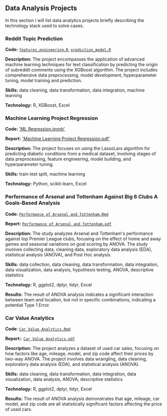 ## Data Analysis Projects
In this section I will list data analytics projects briefly describing the technology stack used to solve cases.

### Reddit Topic Prediction
**Code:** [`features_engineering.R`](https://github.com/YounseoKim62/Data-Analysis-Projects/blob/6dbe17138fbba4fc10c0d29b31cf59b73d0b635d/Reddit%20Topic%20Prediction/src/features/features_engineering.R), 
[`prediction_model.R`](https://github.com/YounseoKim62/Data-Analysis-Projects/blob/6dbe17138fbba4fc10c0d29b31cf59b73d0b635d/Reddit%20Topic%20Prediction/src/model/prediction%20model.R)

**Description:** The project encompasses the application of advanced machine learning techniques for text classification by predicting the origin of subreddit comments using the XGBoost algorithm. The project includes comprehensive data preprocessing, model development, hyperparameter tuning, model training and prediction. 

**Skills:** data cleaning, data transformation, data integration, machine learning

**Technology:** R, XGBoost, Excel



### Machine Learning Project Regression
**Code:** ['ML Regression.ipynb'](https://github.com/YounseoKim62/Data-Analysis-Projects/blob/e93fd9776427cae9021b66b1ed27d494aa55fb61/Machine%20Learning%20Project%20Regression/ML%20Regression.ipynb)

**Report:** ['Machine Learning Project Regression.pdf'](https://github.com/YounseoKim62/Data-Analysis-Projects/blob/e93fd9776427cae9021b66b1ed27d494aa55fb61/Machine%20Learning%20Project%20Regression/Machine%20Learning%20Project%20Regression.pdf)

**Description:** The project focuses on using the LassoLars algorithm for predicting diabetic conditions from a medical dataset, involving stages of data preprocessing, feature engineering, model building, and hyperparameter tuning.

**Skills:** train test split, machine learning

**Technology:** Python, scikit-learn, Excel



### Performance of Arsenal and Tottenham Against Big 6 Clubs A Goals-Based Analysis
**Code:** [`Performance of Arsenal and Tottenham.Rmd`](https://github.com/YounseoKim62/Data-Analysis-Projects/tree/e847a085e80d1b60205c557ff7f3f9830407e7ad/Performance%20of%20Arsenal%20and%20Tottenham%20Against%20Big%206%20Clubs%20A%20Goals-Based%20Analysis)

**Report:** [`Performance of Arsenal and Tottenham.pdf`](https://github.com/YounseoKim62/Data-Analysis-Projects/blob/58da1a13c9838c69afa22f9e31976a634c12ce6b/Performance%20of%20Arsenal%20and%20Tottenham%20Against%20Big%206%20Clubs%20A%20Goals-Based%20Analysis/Performance%20of%20Arsenal%20and%20Tottenham.pdf)

**Description:** The study analyzes Arsenal and Tottenham's performance against top Premier League clubs, focusing on the effect of home and away games and seasonal variations on goal scoring by ANOVA. The study involves collecting data, cleaning data, exploratory data analysis (EDA), statistical analysis (ANOVA), and Post Hoc analysis. 

**Skills:** data collection, data cleaning, data transformation, data integration, data visualization, data analysis, hypothesis testing, ANOVA, descriptive statistics

**Technology:** R, ggplot2, dplyr, tidyr, Excel

**Results:** The result of ANOVA analysis indicates a significant interaction between team and location, but not in specific combinations, indicating a potential Type 1 Error.



### Car Value Analytics
**Code:** [`Car Value Analytics.Rmd`](https://github.com/YounseoKim62/Data-Analysis-Projects/blob/main/Car%20Value%20Analytics/Car%20Value%20Analytics.Rmd)

**Report:**: [`Car Value Analytics.pdf`](https://github.com/YounseoKim62/Data-Analysis-Projects/blob/58da1a13c9838c69afa22f9e31976a634c12ce6b/Car%20Value%20Analytics/Car%20Value%20Analytics.pdf)

**Description:** The project analyzes a dataset of used car sales, focusing on how factors like age, mileage, model, and zip code affect their prices by two-way ANOVA. The project involves data wrangling, data cleaning, exploratory data analysis (EDA), and statistical analysis (ANOVA).

**Skills:** data cleaning, data transformation, data integration, data visualization, data analysis, ANOVA, descriptive statistics

**Technology:** R, ggplot2, dplyr, tidyr, Excel

**Results:** The result of ANOVA analysis demonstrates that age, mileage, car model, and zip code are all statistically significant factors affecting the price of used cars.
